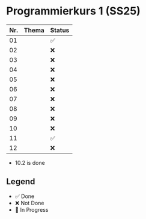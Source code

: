 # Programmierkurs 1 (SS25)

| Nr. | Thema | Status                |
|-----|-------|-----------------------|
| 01  |       | :white_check_mark:    |
| 02  |       | :x:                   |
| 03  |       | :x:                   |
| 04  |       | :x:                   |
| 05  |       | :x:                   |
| 06  |       | :x:                   |
| 07  |       | :x:                   |
| 08  |       | :x:                   |
| 09  |       | :x:                   |
| 10  |       | :x:                   |
| 11  |       | :white_check_mark:    |
| 12  |       | :x:                   |

- 10.2 is done

## Legend

- :white_check_mark: Done
- :x: Not Done
- :arrows_counterclockwise: In Progress
